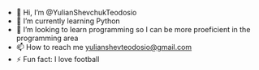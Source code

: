 - 👋 Hi, I’m @YulianShevchukTeodosio
- 🌱 I’m currently learning Python
- 💞️ I’m looking to learn programming so I can be more proeficient in the programming area
- 📫 How to reach me yulianshevteodosio@gmail.com
- ⚡ Fun fact: I love football

<!---
YulianShevchukTeodosio/YulianShevchukTeodosio is a ✨ special ✨ repository because its `README.md` (this file) appears on your GitHub profile.
You can click the Preview link to take a look at your changes.
--->
